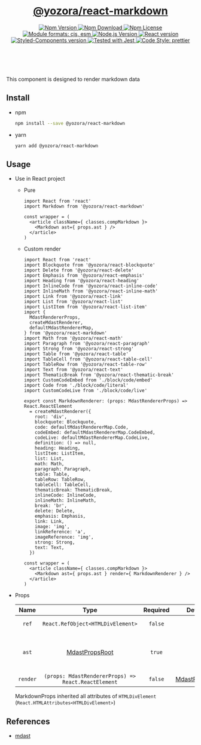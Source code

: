 <header>
  <h1 align="center">
    <a href="https://github.com/guanghechen/yozora-react/tree/master/packages/markdown#readme">@yozora/react-markdown</a>
  </h1>
  <div align="center">
    <a href="https://www.npmjs.com/package/@yozora/react-markdown">
      <img
        alt="Npm Version"
        src="https://img.shields.io/npm/v/@yozora/react-markdown.svg"
      />
    </a>
    <a href="https://www.npmjs.com/package/@yozora/react-markdown">
      <img
        alt="Npm Download"
        src="https://img.shields.io/npm/dm/@yozora/react-markdown.svg"
      />
    </a>
    <a href="https://www.npmjs.com/package/@yozora/react-markdown">
      <img
        alt="Npm License"
        src="https://img.shields.io/npm/l/@yozora/react-markdown.svg"
      />
    </a>
    <a href="#install">
      <img
        alt="Module formats: cjs, esm"
        src="https://img.shields.io/badge/module_formats-cjs%2C%20esm-green.svg"
      />
    </a>
    <a href="https://github.com/nodejs/node">
      <img
        alt="Node.js Version"
        src="https://img.shields.io/node/v/@yozora/react-markdown"
      />
    </a>
    <a href="https://github.com/facebook/react">
      <img
        alt="React version"
        src="https://img.shields.io/npm/dependency-version/@yozora/react-markdown/peer/react"
      />
    </a>
    <a href="https://github.com/styled-components/styled-components">
      <img
        alt="Styled-Components version"
        src="https://img.shields.io/npm/dependency-version/@yozora/react-markdown/peer/styled-components"
      />
    </a>
    <a href="https://github.com/facebook/jest">
      <img
        alt="Tested with Jest"
        src="https://img.shields.io/badge/tested_with-jest-9c465e.svg"
      />
    </a>
    <a href="https://github.com/prettier/prettier">
      <img
        alt="Code Style: prettier"
        src="https://img.shields.io/badge/code_style-prettier-ff69b4.svg?style=flat-square"
      />
    </a>
  </div>
</header>
<br/>

This component is designed to render markdown data


## Install

* npm

  ```bash
  npm install --save @yozora/react-markdown
  ```

* yarn

  ```bash
  yarn add @yozora/react-markdown
  ```

## Usage
  * Use in React project

    - Pure

      ```tsx
      import React from 'react'
      import Markdown from '@yozora/react-markdown'

      const wrapper = (
        <article className={ classes.compMarkdown }>
          <Markdown ast={ props.ast } />
        </article>
      )
      ```

    - Custom render

      ```tsx
      import React from 'react'
      import Blockquote from '@yozora/react-blockquote'
      import Delete from '@yozora/react-delete'
      import Emphasis from '@yozora/react-emphasis'
      import Heading from '@yozora/react-heading'
      import InlineCode from '@yozora/react-inline-code'
      import InlineMath from '@yozora/react-inline-math'
      import Link from '@yozora/react-link'
      import List from '@yozora/react-list'
      import ListItem from '@yozora/react-list-item'
      import {
        MdastRendererProps,
        createMdastRenderer,
        defaultMdastRendererMap,
      } from '@yozora/react-markdown'
      import Math from '@yozora/react-math'
      import Paragraph from '@yozora/react-paragraph'
      import Strong from '@yozora/react-strong'
      import Table from '@yozora/react-table'
      import TableCell from '@yozora/react-table-cell'
      import TableRow from '@yozora/react-table-row'
      import Text from '@yozora/react-text'
      import ThematicBreak from '@yozora/react-thematic-break'
      import CustomCodeEmbed from './block/code/embed'
      import Code from './block/code/literal'
      import CustomCodeLive from './block/code/live'

      export const MarkdownRenderer: (props: MdastRendererProps) => React.ReactElement
        = createMdastRenderer({
          root: 'div',
          blockquote: Blockquote,
          code: defaultMdastRendererMap.Code,
          codeEmbed: defaultMdastRendererMap.CodeEmbed,
          codeLive: defaultMdastRendererMap.CodeLive,
          definition: () => null,
          heading: Heading,
          listItem: ListItem,
          list: List,
          math: Math,
          paragraph: Paragraph,
          table: Table,
          tableRow: TableRow,
          tableCell: TableCell,
          thematicBreak: ThematicBreak,
          inlineCode: InlineCode,
          inlineMath: InlineMath,
          break: 'br',
          delete: Delete,
          emphasis: Emphasis,
          link: Link,
          image: 'img',
          linkReference: 'a',
          imageReference: 'img',
          strong: Strong,
          text: Text,
        })

      const wrapper = (
        <article className={ classes.compMarkdown }>
          <Markdown ast={ props.ast } render={ MarkdownRenderer } />
        </article>
      )
      ```

  * Props

     Name       | Type                                                | Required  | Default           | Description
    :----------:|:---------------------------------------------------:|:---------:|:-----------------:|:-------------
     `ref`      | `React.RefObject<HTMLDivElement>`                   | `false`   | -                 | Forwarded ref callback
     `ast`      | [MdastPropsRoot][]                                  | `true`    | -                 | Component props one-to-one corresponding to mdast
     `render`   | `(props: MdastRendererProps) => React.ReactElement` | `false`   | [MdastRenderer][] |

    MarkdownProps inherited all attributes of `HTMLDivElement` (`React.HTMLAttributes<HTMLDivElement>`)


## References

  - [mdast][]


[mdast]: https://github.com/syntax-tree/mdast
[MdastPropsRoot]: https://github.com/guanghechen/yozora-react/blob/master/packages/markdown/src/ast/types.ts
[MdastRenderer]: https://github.com/guanghechen/yozora-react/blob/master/packages/markdown/src/ast/render.tsx
